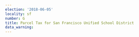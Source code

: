 ```yaml
---
election: '2018-06-05'
locality: sf
number: G
title: Parcel Tax for San Francisco Unified School District
data_warning: 
---
```



